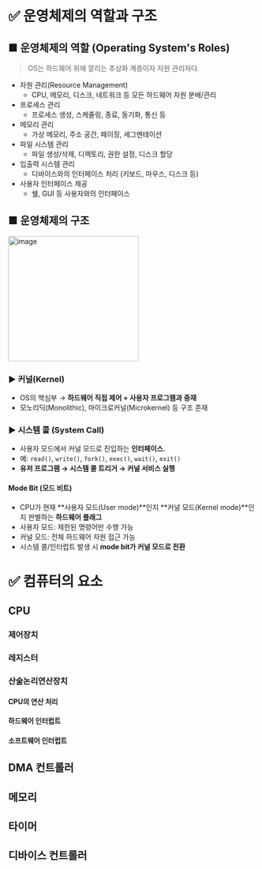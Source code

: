 # ✅ 운영체제의 역할과 구조
## ■ 운영체제의 역할 (Operating System's Roles)
> OS는 하드웨어 위에 깔리는 추상화 계층이자 자원 관리자다.
- 자원 관리(Resource Management)
  - CPU, 메모리, 디스크, 네트워크 등 모든 하드웨어 자원 분배/관리
- 프로세스 관리
  - 프로세스 생성, 스케줄링, 종료, 동기화, 통신 등
- 메모리 관리
  - 가상 메모리, 주소 공간, 페이징, 세그멘테이션
- 파일 시스템 관리
  - 파일 생성/삭제, 디렉토리, 권한 설정, 디스크 할당
- 입출력 시스템 관리
  - 디바이스와의 인터페이스 처리 (키보드, 마우스, 디스크 등)
- 사용자 인터페이스 제공
  - 쉘, GUI 등 사용자와의 인터페이스
## ■ 운영체제의 구조
<img width="264" height="254" alt="image" src="https://github.com/user-attachments/assets/376198da-a749-46a4-b3af-18839073345c" />

### ▶ 커널(Kernel)
- OS의 핵심부 → **하드웨어 직접 제어 + 사용자 프로그램과 중재**
- 모노리딕(Monolithic), 마이크로커널(Microkernel) 등 구조 존재
### ▶ 시스템 콜 (System Call)
- 사용자 모드에서 커널 모드로 진입하는 **인터페이스.**
- 예: `read()`, `write()`, `fork()`, `exec()`, `wait()`, `exit()`
- **유저 프로그램 → 시스템 콜 트리거 → 커널 서비스 실행**
#### Mode Bit (모드 비트)
- CPU가 현재 **사용자 모드(User mode)**인지 **커널 모드(Kernel mode)**인지 판별하는 **하드웨어 플래그**
- 사용자 모드: 제한된 명령어만 수행 가능
- 커널 모드: 전체 하드웨어 자원 접근 가능
- 시스템 콜/인터럽트 발생 시 **mode bit가 커널 모드로 전환**
# ✅ 컴퓨터의 요소
## CPU
### 제어장치
### 레지스터
### 산술논리연산장치
#### CPU의 연산 처리
#### 하드웨어 인터럽트
#### 소프트웨어 인터럽트
## DMA 컨트롤러
## 메모리
## 타이머
## 디바이스 컨트롤러

